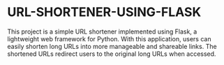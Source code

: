 # URL-SHORTENER-USING-FLASK
This project is a simple URL shortener implemented using Flask, a lightweight web framework for Python. With this application, users can easily shorten long URLs into more manageable and shareable links. The shortened URLs redirect users to the original long URLs when accessed.  
